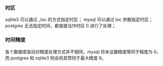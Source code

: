 ### 时区

sqlite3 可以通过 _loc 的方式指定时区；
mysql 可以通过 loc 参数指定时区；
postgres 无法指定时间，都直接当作时区 0 进行了处理；

### 时间精度

各个数据库驱动对精度处理方式并不相同，mysql 将未设置精度等同于精度为 0，而
postgres 和 sqlite3 则会将其赞同于最大精度 6。
